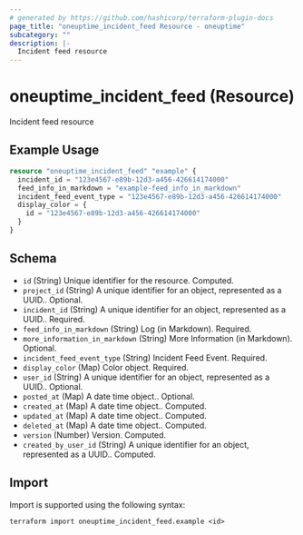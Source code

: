 ```yaml
---
# generated by https://github.com/hashicorp/terraform-plugin-docs
page_title: "oneuptime_incident_feed Resource - oneuptime"
subcategory: ""
description: |-
  Incident feed resource
---
```


# oneuptime_incident_feed (Resource)

Incident feed resource

## Example Usage

```terraform
resource "oneuptime_incident_feed" "example" {
  incident_id = "123e4567-e89b-12d3-a456-426614174000"
  feed_info_in_markdown = "example-feed_info_in_markdown"
  incident_feed_event_type = "123e4567-e89b-12d3-a456-426614174000"
  display_color = {
    id = "123e4567-e89b-12d3-a456-426614174000"
  }
}
```

## Schema

- `id` (String) Unique identifier for the resource. Computed.
- `project_id` (String) A unique identifier for an object, represented as a UUID.. Optional.
- `incident_id` (String) A unique identifier for an object, represented as a UUID.. Required.
- `feed_info_in_markdown` (String) Log (in Markdown). Required.
- `more_information_in_markdown` (String) More Information (in Markdown). Optional.
- `incident_feed_event_type` (String) Incident Feed Event. Required.
- `display_color` (Map) Color object. Required.
- `user_id` (String) A unique identifier for an object, represented as a UUID.. Optional.
- `posted_at` (Map) A date time object.. Optional.
- `created_at` (Map) A date time object.. Computed.
- `updated_at` (Map) A date time object.. Computed.
- `deleted_at` (Map) A date time object.. Computed.
- `version` (Number) Version. Computed.
- `created_by_user_id` (String) A unique identifier for an object, represented as a UUID.. Computed.

## Import

Import is supported using the following syntax:

```shell
terraform import oneuptime_incident_feed.example <id>
```
